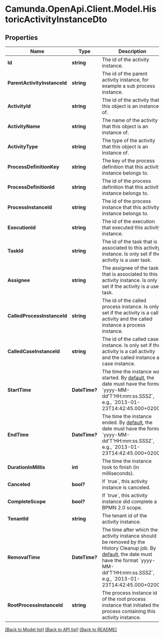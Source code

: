 # Camunda.OpenApi.Client.Model.HistoricActivityInstanceDto
## Properties

Name | Type | Description | Notes
------------ | ------------- | ------------- | -------------
**Id** | **string** | The id of the activity instance. | [optional] 
**ParentActivityInstanceId** | **string** | The id of the parent activity instance, for example a sub process instance. | [optional] 
**ActivityId** | **string** | The id of the activity that this object is an instance of. | [optional] 
**ActivityName** | **string** | The name of the activity that this object is an instance of. | [optional] 
**ActivityType** | **string** | The type of the activity that this object is an instance of. | [optional] 
**ProcessDefinitionKey** | **string** | The key of the process definition that this activity instance belongs to. | [optional] 
**ProcessDefinitionId** | **string** | The id of the process definition that this activity instance belongs to. | [optional] 
**ProcessInstanceId** | **string** | The id of the process instance that this activity instance belongs to. | [optional] 
**ExecutionId** | **string** | The id of the execution that executed this activity instance. | [optional] 
**TaskId** | **string** | The id of the task that is associated to this activity instance. Is only set if the activity is a user task. | [optional] 
**Assignee** | **string** | The assignee of the task that is associated to this activity instance. Is only set if the activity is a user task. | [optional] 
**CalledProcessInstanceId** | **string** | The id of the called process instance. Is only set if the activity is a call activity and the called instance a process instance. | [optional] 
**CalledCaseInstanceId** | **string** | The id of the called case instance. Is only set if the activity is a call activity and the called instance a case instance. | [optional] 
**StartTime** | **DateTime?** | The time the instance was started. By [default](https://docs.camunda.org/manual/7.14/reference/rest/overview/date-format/), the date must have the format &#x60;yyyy-MM-dd&#39;T&#39;HH:mm:ss.SSSZ&#x60;, e.g., &#x60;2013-01-23T14:42:45.000+0200&#x60;. | [optional] 
**EndTime** | **DateTime?** | The time the instance ended. By [default](https://docs.camunda.org/manual/7.14/reference/rest/overview/date-format/), the date must have the format &#x60;yyyy-MM-dd&#39;T&#39;HH:mm:ss.SSSZ&#x60;, e.g., &#x60;2013-01-23T14:42:45.000+0200&#x60;. | [optional] 
**DurationInMillis** | **int** | The time the instance took to finish (in milliseconds). | [optional] 
**Canceled** | **bool?** | If &#x60;true&#x60;, this activity instance is canceled. | [optional] 
**CompleteScope** | **bool?** | If &#x60;true&#x60;, this activity instance did complete a BPMN 2.0 scope. | [optional] 
**TenantId** | **string** | The tenant id of the activity instance. | [optional] 
**RemovalTime** | **DateTime?** | The time after which the activity instance should be removed by the History Cleanup job. By [default](https://docs.camunda.org/manual/7.14/reference/rest/overview/date-format/), the date must have the format &#x60;yyyy-MM-dd&#39;T&#39;HH:mm:ss.SSSZ&#x60;, e.g., &#x60;2013-01-23T14:42:45.000+0200&#x60;. | [optional] 
**RootProcessInstanceId** | **string** | The process instance id of the root process instance that initiated the process containing this activity instance. | [optional] 

[[Back to Model list]](../README.md#documentation-for-models) [[Back to API list]](../README.md#documentation-for-api-endpoints) [[Back to README]](../README.md)

